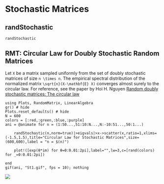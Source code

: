 # Stochastic Matrices
## randStochastic
```@docs
randStochastic
```
## RMT: Circular Law for Doubly Stochastic Random Matrices
Let ``X`` be a matrix sampled uniformly from the set of doubly stochastic matrices of size ``n \times n``. The empirical spectral distribution of the normalized matrix ``\sqrt{n}(X-\mathbf{E} X)`` converges almost surely to the circular law. For reference, see the paper by Hoi H. Nguyen [Random doubly stochastic matrices: The circular law](https://arxiv.org/abs/1205.0843#:~:text=Let%20X%20be%20a%20matrix,surely%20to%20the%20circular%20law.)
```@eval 
using Plots, RandomMatrix, LinearAlgebra
gr() # hide
Plots.reset_defaults() # hide
N = 600
colors = [:red,:green,:blue,:purple]
ani = @animate for n = (1:50...,51:10:N...,N:-10:51...,50:1...)
     
    randStochastic(n,norm=true)|>eigvals|>x->scatter(x,ratio=1,xlims=(-1.5,1.5),title="Circular Law for Stochastic Matrices",size=(600,600),label = "n = $(n)")

    plot!([exp(θ*im) for θ=0:0.01:2pi],label="",lw=3,c=[rand(colors) for _=0:0.01:2pi])
        
end 
gif(ani, "St1.gif", fps = 10); nothing
```
![](St1.gif)